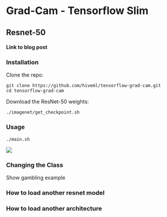 # Grad-Cam - Tensorflow Slim 
## Resnet-50

#### Link to blog post

### Installation

Clone the repo:
```
git clone https://github.com/hiveml/tensorflow-grad-cam.git
cd tensorflow-grad-cam
```
Download the ResNet-50 weights:
```
./imagenet/get_checkpoint.sh
```
### Usage
```
./main.sh
```
<img src="https://github.com/hiveml/tensorflow-grad-cam/blob/master/images/cat_heatmap.png">

### Changing the Class

Show gambling example

### How to load another resnet model

### How to load another architecture
